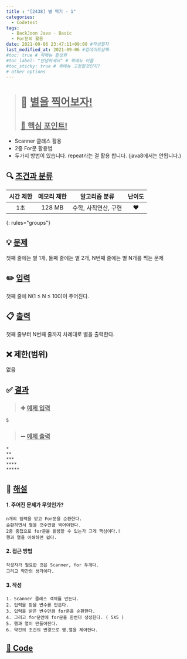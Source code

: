 ```yaml
---
title : "[2438] 별 찍기 - 1"
categories:
  - Codetest
tags:
  - BackJoon Java - Basic
  - For문의 활용
date: 2021-09-06 23:47:11+09:00 #작성일자
last_modified_at: 2021-09-06 #업데이트날짜.
#toc: true # 퀵메뉴 활성화
#toc_label: "안녕하세요" # 퀵메뉴 이름
#toc_sticky: true # 퀵메뉴 고정할것인지?
# other options
---
```

> # 📜 <u>별을 찍어보자!</u> 
> ## <u>📌 핵심 포인트!</u> 
*  Scanner 클래스 활용
*  2중 For문 활용법
*  두가지 방법이 있습니다. repeat라는 걸 활용 합니다. (java8에서는 안됩니다.)


## 🔍 <u>조건과 분류</u>

| 시간 제한  | 메모리 제한  |  알고리즘 분류 | 난이도 
|:-------------:|:---------------:|:-----------:|:---------:
| 1초 | 128 MB | 수학, 사칙연산, 구현 | ❤️ 
{: rules="groups"}

## 💡 <u>문제</u> 
첫째 줄에는 별 1개, 둘째 줄에는 별 2개, N번째 줄에는 별 N개를 찍는 문제

## ✏️ <u>입력</u>
첫째 줄에 N(1 ≤ N ≤ 100)이 주어진다.

## 📋 <u>출력</u>
첫째 줄부터 N번째 줄까지 차례대로 별을 출력한다.

## ❌ 제한(범위)
없음

## ✅ <u>결과</u>
> ### ➕ <u>예제 입력</u>
	5
	
> ### ➖ <u>예제 출력</u>
	*
	**
	***
	****
	*****

## 💭 <u>해설</u>
#### 1. 주어진 문제가 무엇인가?
	n개의 입력을 받고 For문을 순환한다.
	순환하면서 별을 갯수만큼 찍어야한다.
	2중 중첩으로 for문을 활용할 수 있는가 그게 핵심이다.!
	행과 열을 이해하면 쉽다.
	

#### 2. 접근 방법
	작성자가 필요한 것은 Scanner, for 두개다.
	그리고 약간의 생각이다.

#### 3. 작성
	1. Scanner 클래스 객체를 만든다.
	2. 입력을 받을 변수를 만든다.
	3. 입력을 받은 변수만큼 for문을 순환한다.
	4. 그리고 for문안에 for문을 한번더 생성한다. ( 5X5 )
	5. 행과 열이 만들어진다.
	6. 약간의 조건의 변경으로 행,열을 제어한다.
	

## <u>📖 <u>Code</u>
<script src="https://gist.github.com/Cononi/c4ed8c84f152585e4be51a0217e8f355.js"></script>